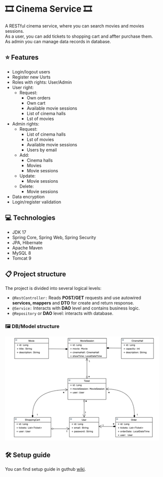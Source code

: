 # 🎞️ Cinema Service 🎞️

A RESTful cinema service, where you can search movies and movies sessions.
<br>As a user, you can add tickets to shopping cart and affter purchase them.
<br>As admin you can manage data records in database.

## :star: Features  

* Login/logout users
* Register new Usrts
* Roles with rights: User/Admin
* User right:
  * Request:
    * Own orders
    * Own cart
    * Available movie sessions
    * List of cinema halls
    * Lst of movies
* Admin rights:
  * Request:
    * List of cinema halls
    * Lst of movies
    * Available movie sessions
    * Users by email
  * Add:
    * Cinema halls
    * Movies
    * Movie sessions
  * Update:
    *  Movie sessions
  * Delete:
    * Movie sessions
* Data encryption
* Login/register validation

## :computer: Technologies
* JDK 17
* Spring Core, Spring Web, Spring Security
* JPA, Hibernate
* Apache Maven
* MySQL 8
* Tomcat 9

## :clipboard: Project structure

The project is divided into several logical levels:
  * `@RestController:` Reads **POST/GET** requests and use autowired **services, mappers** and **DTO** for create and return response.
  * `@Service:` Interacts with **DAO** level and contains business logic.
  * `@Repository` or **DAO** level: interacts with database.

### 🖼️ DB/Model structure
![img.png](img.png)

## 🛠️ Setup guide

You can find setup guide in guthub [wiki](https://github.com/tuturox91/Cinema-Service/wiki/Start-work-with-project "wiki").
   
